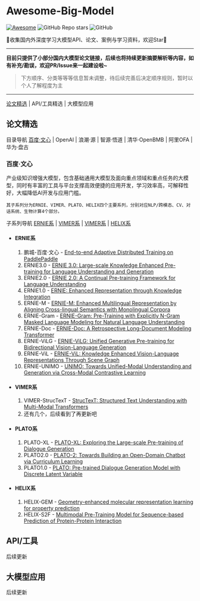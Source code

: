 # Awesome-Big-Model

[![Awesome](https://cdn.rawgit.com/sindresorhus/awesome/d7305f38d29fed78fa85652e3a63e154dd8e8829/media/badge.svg)](https://github.com/Awesome-DeepLearning/Big-Model-Collection)
![GitHub Repo stars](https://img.shields.io/github/stars/GT-ZhangAcer/Awesome-Big-Model)
![GitHub](https://img.shields.io/github/license/GT-ZhangAcer/Awesome-Big-Model)

📖收集国内外深度学习大模型API、论文、案例与学习资料，欢迎Star🌟

---

**目前只提供了小部分国内大模型论文链接，后续也将持续更新摘要解析等内容，如有补充/勘误，欢迎PR/Issue来一起建设啦~**

> 下方顺序、分类等等等信息暂未调整，待后续完善后决定顺序规则，暂时以个人了解程度为主
---

[论文精选](https://github.com/GT-ZhangAcer/Awesome-Big-Model/README.md#论文精选) | API/工具精选 | 大模型应用

## 论文精选
目录导航 [百度·文心](https://github.com/GT-ZhangAcer/Awesome-Big-Model/README.md##百度文心) | OpenAI | 浪潮·源 | 智源·悟道 | 清华·OpenBMB | 阿里OFA | 华为·盘古
### 百度·文心
产业级知识增强大模型，包含基础通用大模型及面向重点领域和重点任务的大模型，同时有丰富的工具与平台支撑高效便捷的应用开发，学习效率高，可解释性好，大幅降低AI开发与应用门槛。

```其子系列分为ERNIE、VIMER、PLATO、HELIX四个主要系列，分别对应NLP/跨模态、CV、对话系统、生物计算4个部分。```

子系列导航 [ERNIE系](https://github.com/GT-ZhangAcer/Awesome-Big-Model/README.md#ERNIE系) | [VIMER系](https://github.com/GT-ZhangAcer/Awesome-Big-Model/README.md#VIMER系) | [VIMER系](https://github.com/GT-ZhangAcer/Awesome-Big-Model/README.md#VIMER系) | [HELIX系](https://github.com/GT-ZhangAcer/Awesome-Big-Model/README.md#HELIX系)

* #### ERNIE系
  1. 鹏城-百度·文心 - [End-to-end Adaptive Distributed Training on PaddlePaddle](https://arxiv.org/abs/2112.02752)
  2. ERNIE3.0 - [ERNIE 3.0: Large-scale Knowledge Enhanced Pre-training for Language Understanding and Generation](https://arxiv.org/abs/2107.02137)
  3. ERNIE2.0 - [ERNIE 2.0: A Continual Pre-training Framework for Language Understanding](https://arxiv.org/abs/1907.12412v1)
  4. ERNIE1.0 - [ERNIE: Enhanced Representation through Knowledge Integration](https://arxiv.org/abs/1904.09223)
  5. ERNIE-M - [ERNIE-M: Enhanced Multilingual Representation by Aligning Cross-lingual Semantics with Monolingual Corpora](https://arxiv.org/abs/2012.15674)
  6. ERNIE-Gram - [ERNIE-Gram: Pre-Training with Explicitly N-Gram Masked Language Modeling for Natural Language Understanding](https://aclanthology.org/2021.naacl-main.136)
  7. ERNIE-Doc - [ERNIE-Doc: A Retrospective Long-Document Modeling Transformer](https://arxiv.org/abs/2012.15688)
  8. ERNIE-ViLG - [ERNIE-ViLG: Unified Generative Pre-training for Bidirectional Vision-Language Generation](https://arxiv.org/abs/2112.15283.pdf)
  9. ERNIE-ViL - [ERNIE-ViL: Knowledge Enhanced Vision-Language Representations Through Scene Graph](https://arxiv.org/abs/2006.16934)
  10. ERNIE-UNIMO - [UNIMO: Towards Unified-Modal Understanding and Generation via Cross-Modal Contrastive Learning](https://arxiv.org/pdf/2012.15409.pdf)
* #### VIMER系
  1. VIMER-StrucTexT - [StrucTexT: Structured Text Understanding with Multi-Modal Transformers](https://arxiv.org/abs/2108.02923)
  2. 还有几个，后续看到了再更新吧
* #### PLATO系
  1. PLATO-XL - [PLATO-XL: Exploring the Large-scale Pre-training of Dialogue Generation](https://arxiv.org/abs/2109.09519)
  2. PLATO2.0 - [PLATO-2: Towards Building an Open-Domain Chatbot via Curriculum Learning](https://arxiv.org/abs/2006.16779)
  3. PLATO1.0 - [PLATO: Pre-trained Dialogue Generation Model with Discrete Latent Variable](https://arxiv.org/abs/1910.07931)
* #### HELIX系
  1. HELIX-GEM - [Geometry-enhanced molecular representation learning for property prediction](https://www.nature.com/articles/s42256-021-00438-4)
  2. HELIX-S2F - [Multimodal Pre-Training Model for Sequence-based Prediction of Protein-Protein Interaction](https://proceedings.mlr.press/v165/xue22a.html)

## API/工具
后续更新
## 大模型应用
后续更新
